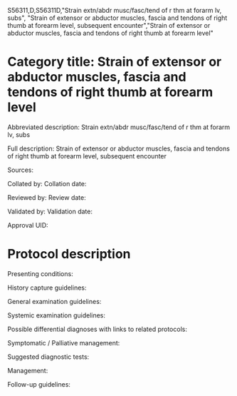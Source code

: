 S56311,D,S56311D,"Strain extn/abdr musc/fasc/tend of r thm at forarm lv, subs", "Strain of extensor or abductor muscles, fascia and tendons of right thumb at forearm level, subsequent encounter","Strain of extensor or abductor muscles, fascia and tendons of right thumb at forearm level"
# Category title: Strain of extensor or abductor muscles, fascia and tendons of right thumb at forearm level

Abbreviated description: Strain extn/abdr musc/fasc/tend of r thm at forarm lv, subs

Full description: Strain of extensor or abductor muscles, fascia and tendons of right thumb at forearm level, subsequent encounter

Sources:

Collated by:
Collation date:

Reviewed by:
Review date:

Validated by:
Validation date:

Approval UID:

# Protocol description

Presenting conditions:

History capture guidelines:

General examination guidelines:

Systemic examination guidelines:

Possible differential diagnoses with links to related protocols:

Symptomatic / Palliative management:

Suggested diagnostic tests:

Management:

Follow-up guidelines:
